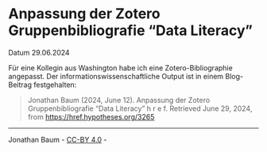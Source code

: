 # Anpassung der Zotero Gruppenbibliografie “Data Literacy”

Datum 29.06.2024

Für eine Kollegin aus Washington habe ich eine Zotero-Bibliographie angepasst. Der informationswissenschaftliche Output ist in einem Blog-Beitrag festgehalten:

> Jonathan Baum (2024, June 12). Anpassung der Zotero Gruppenbibliografie “Data Literacy” h r e f. Retrieved June 29, 2024, from https://href.hypotheses.org/3265

---

Jonathan Baum - [CC-BY 4.0](https://creativecommons.org/licenses/by/4.0/) -